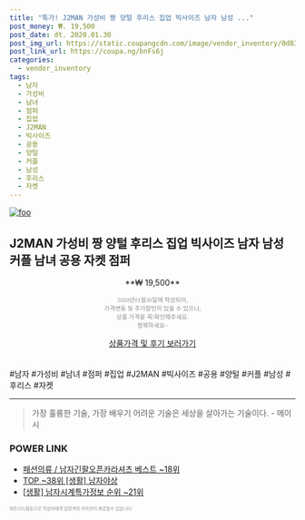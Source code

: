 ```yaml
--- 
title: "특가! J2MAN 가성비 짱 양털 후리스 집업 빅사이즈 남자 남성 ..." 
post_money: ₩. 19,500 
post_date: dt. 2020.01.30 
post_img_url: https://static.coupangcdn.com/image/vendor_inventory/0d83/2cf46b7dec6729a33ceb3e01bb3329c61f24fcdeb8f46ecd1a906a6152ac.jpg 
post_link_url: https://coupa.ng/bnFs6j 
categories: 
  - vendor_inventory 
tags: 
  - 남자 
  - 가성비 
  - 남녀 
  - 점퍼 
  - 집업 
  - J2MAN 
  - 빅사이즈 
  - 공용 
  - 양털 
  - 커플 
  - 남성 
  - 후리스 
  - 자켓 
--- 
```

[![foo](https://static.coupangcdn.com/image/vendor_inventory/0d83/2cf46b7dec6729a33ceb3e01bb3329c61f24fcdeb8f46ecd1a906a6152ac.jpg)](https://coupa.ng/bnFs6j) 

## J2MAN 가성비 짱 양털 후리스 집업 빅사이즈 남자 남성 커플 남녀 공용 자켓 점퍼 
<p style="text-align: center;">**₩ 19,500**</p> 
<p style="text-align: center;"><span style="color: #898c8f; font-family: Georgia,Times,serif; font-size: 0.75em;">2020년01월30일에 작성되어, <br>가격변동 및 추가할인이 있을 수 있으니,<br> 상품 가격을 꼭!확인해주세요.<br>행복하세요~</span> 
</p>	 
<div markdown="0" style="text-align: center;"><a href="https://coupa.ng/bnFs6j" class="btn btn--success">상품가격 및 후기 보러가기</a></div> 
<br><br> 
  #남자 #가성비 #남녀 #점퍼 #집업 #J2MAN #빅사이즈 #공용 #양털 #커플 #남성 #후리스 #자켓 
<hr> 

> 가장 훌륭한 기술, 가장 배우기 어려운 기술은 세상을 살아가는 기술이다. - 메이시 


### POWER LINK

* <a href="https://blog.naver.com/santokki14/221784754595" target="_blank">패션의류 / 남자긴팔오픈카라셔츠 베스트 ~18위</a>
* <a href="https://blog.naver.com/fasyy4321/221778030070" target="_blank"> TOP ~38위 [생활] 남자야상</a>
* <a href="https://blog.naver.com/sakai111/221772697603" target="_blank"> [생활] 남자시계특가정보 순위 ~21위</a>

<span style="color: #898c8f; font-family: Georgia,Times,serif; font-size: 0.55em;">파트너스활동으로 작성자에게 일정액의 커미션이 제공될수 있습니다.</span> 
